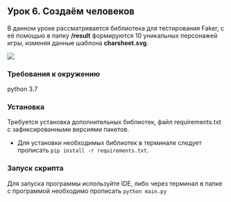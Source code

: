 ## Урок 6. Создаём человеков

В данном уроке рассматривается библиотека для тестирования Faker, с её помощью в папку __/result__ формируются 10 уникальных персонажей игры, изменяя данные шаблона __charsheet.svg__.

![](https://dvmn.org/filer/canonical/1567160199/256/)

### Требования к окружению
python 3.7

### Установка

Требуется установка дополнительных библиотек, файл requirements.txt с зафиксированными версиями пакетов.
* Для установки необходимых библиотек в терминале следует прописать `pip install -r requirements.txt`.

### Запуск скрипта

Для запуска программы используйте IDE, либо через терминал в папке с программой необходимо прописать `python main.py`
